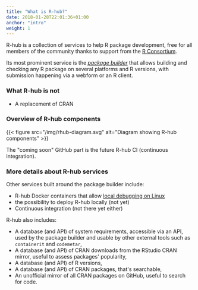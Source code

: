 ```yaml
---
title: "What is R-hub?"
date: 2018-01-28T22:01:36+01:00
anchor: "intro"
weight: 1
---
```


R-hub is a collection of services to help R package development, free for all members of the community thanks to support from the [R Consortium](https://www.r-consortium.org/).

Its most prominent service is the [*package builder*](#package-builder) that allows building and checking any R package on several platforms and R versions, with submission happening via a webform or an R client.

### What R-hub is not

* A replacement of CRAN

### Overview of R-hub components

{{< figure src="/img/rhub-diagram.svg" alt="Diagram showing R-hub components" >}}

The "coming soon" GitHub part is the future R-hub CI (continuous integration).

### More details about R-hub services

Other services built around the package builder include:

* R-hub Docker containers that allow [local debugging on Linux](#local-debugging)
* the possibility to deploy R-hub locally (not yet)
* Continuous integration (not there yet either)

R-hub also includes:

* A database (and API) of system requirements, accessible via an API, used by the package builder and usable by other external tools such as `containerit` and `codemetar`,
* A database (and API) of CRAN downloads from the RStudio CRAN mirror, useful to assess packages' popularity,
* A database (and API) of R versions,
* A database (and API) of CRAN packages, that's searchable,
* An unofficial mirror of all CRAN packages on GitHub, useful to search for code.